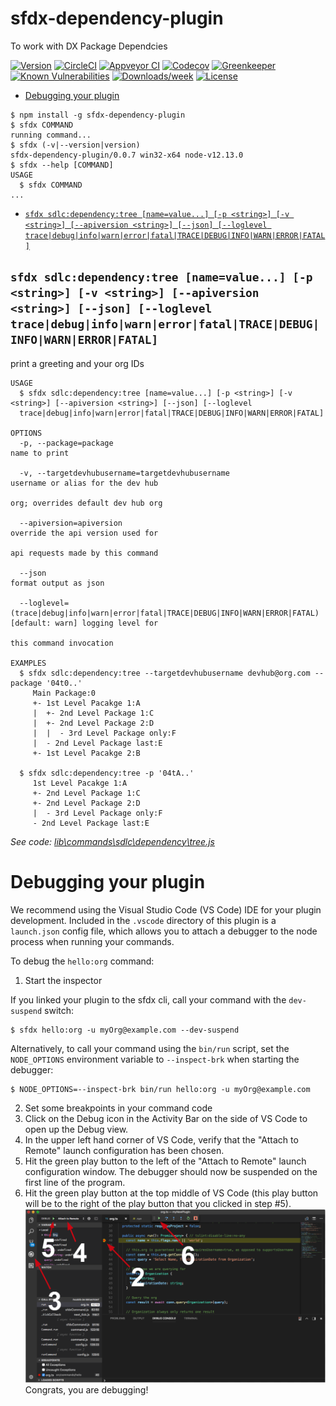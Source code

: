 sfdx-dependency-plugin
======================

To work with DX Package Dependcies

[![Version](https://img.shields.io/npm/v/sfdx-dependency-plugin.svg)](https://npmjs.org/package/sfdx-dependency-plugin)
[![CircleCI](https://circleci.com/gh/baksale/sfdx-dependency-plugin/tree/master.svg?style=shield)](https://circleci.com/gh/baksale/sfdx-dependency-plugin/tree/master)
[![Appveyor CI](https://ci.appveyor.com/api/projects/status/github/baksale/sfdx-dependency-plugin?branch=master&svg=true)](https://ci.appveyor.com/project/heroku/sfdx-dependency-plugin/branch/master)
[![Codecov](https://codecov.io/gh/baksale/sfdx-dependency-plugin/branch/master/graph/badge.svg)](https://codecov.io/gh/baksale/sfdx-dependency-plugin)
[![Greenkeeper](https://badges.greenkeeper.io/baksale/sfdx-dependency-plugin.svg)](https://greenkeeper.io/)
[![Known Vulnerabilities](https://snyk.io/test/github/baksale/sfdx-dependency-plugin/badge.svg)](https://snyk.io/test/github/baksale/sfdx-dependency-plugin)
[![Downloads/week](https://img.shields.io/npm/dw/sfdx-dependency-plugin.svg)](https://npmjs.org/package/sfdx-dependency-plugin)
[![License](https://img.shields.io/npm/l/sfdx-dependency-plugin.svg)](https://github.com/baksale/sfdx-dependency-plugin/blob/master/package.json)

<!-- toc -->
* [Debugging your plugin](#debugging-your-plugin)
<!-- tocstop -->
<!-- install -->
<!-- usage -->
```sh-session
$ npm install -g sfdx-dependency-plugin
$ sfdx COMMAND
running command...
$ sfdx (-v|--version|version)
sfdx-dependency-plugin/0.0.7 win32-x64 node-v12.13.0
$ sfdx --help [COMMAND]
USAGE
  $ sfdx COMMAND
...
```
<!-- usagestop -->
<!-- commands -->
* [`sfdx sdlc:dependency:tree [name=value...] [-p <string>] [-v <string>] [--apiversion <string>] [--json] [--loglevel trace|debug|info|warn|error|fatal|TRACE|DEBUG|INFO|WARN|ERROR|FATAL]`](#sfdx-sdlcdependencytree-namevalue--p-string--v-string---apiversion-string---json---loglevel-tracedebuginfowarnerrorfataltracedebuginfowarnerrorfatal)

## `sfdx sdlc:dependency:tree [name=value...] [-p <string>] [-v <string>] [--apiversion <string>] [--json] [--loglevel trace|debug|info|warn|error|fatal|TRACE|DEBUG|INFO|WARN|ERROR|FATAL]`

print a greeting and your org IDs

```
USAGE
  $ sfdx sdlc:dependency:tree [name=value...] [-p <string>] [-v <string>] [--apiversion <string>] [--json] [--loglevel 
  trace|debug|info|warn|error|fatal|TRACE|DEBUG|INFO|WARN|ERROR|FATAL]

OPTIONS
  -p, --package=package                                                             name to print

  -v, --targetdevhubusername=targetdevhubusername                                   username or alias for the dev hub
                                                                                    org; overrides default dev hub org

  --apiversion=apiversion                                                           override the api version used for
                                                                                    api requests made by this command

  --json                                                                            format output as json

  --loglevel=(trace|debug|info|warn|error|fatal|TRACE|DEBUG|INFO|WARN|ERROR|FATAL)  [default: warn] logging level for
                                                                                    this command invocation

EXAMPLES
  $ sfdx sdlc:dependency:tree --targetdevhubusername devhub@org.com --package '04t0..'
     Main Package:0
     +- 1st Level Pacakge 1:A
     |  +- 2nd Level Package 1:C
     |  +- 2nd Level Package 2:D
     |  |  - 3rd Level Package only:F
     |  - 2nd Level Package last:E
     +- 1st Level Pacakge 2:B
  
  $ sfdx sdlc:dependency:tree -p '04tA..'
     1st Level Pacakge 1:A
     +- 2nd Level Package 1:C
     +- 2nd Level Package 2:D
     |  - 3rd Level Package only:F
     - 2nd Level Package last:E
```

_See code: [lib\commands\sdlc\dependency\tree.js](https://github.com/baksale/sfdx-dependency-plugin/blob/v0.0.7/lib\commands\sdlc\dependency\tree.js)_
<!-- commandsstop -->
<!-- debugging-your-plugin -->
# Debugging your plugin
We recommend using the Visual Studio Code (VS Code) IDE for your plugin development. Included in the `.vscode` directory of this plugin is a `launch.json` config file, which allows you to attach a debugger to the node process when running your commands.

To debug the `hello:org` command: 
1. Start the inspector
  
If you linked your plugin to the sfdx cli, call your command with the `dev-suspend` switch: 
```sh-session
$ sfdx hello:org -u myOrg@example.com --dev-suspend
```
  
Alternatively, to call your command using the `bin/run` script, set the `NODE_OPTIONS` environment variable to `--inspect-brk` when starting the debugger:
```sh-session
$ NODE_OPTIONS=--inspect-brk bin/run hello:org -u myOrg@example.com
```

2. Set some breakpoints in your command code
3. Click on the Debug icon in the Activity Bar on the side of VS Code to open up the Debug view.
4. In the upper left hand corner of VS Code, verify that the "Attach to Remote" launch configuration has been chosen.
5. Hit the green play button to the left of the "Attach to Remote" launch configuration window. The debugger should now be suspended on the first line of the program. 
6. Hit the green play button at the top middle of VS Code (this play button will be to the right of the play button that you clicked in step #5).
<br><img src=".images/vscodeScreenshot.png" width="480" height="278"><br>
Congrats, you are debugging!
